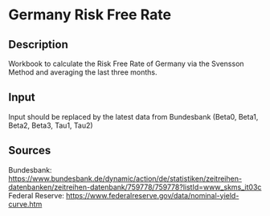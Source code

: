 # Germany Risk Free Rate
## Description
Workbook to calculate the Risk Free Rate of Germany via the Svensson Method and averaging the last three months.

## Input
Input should be replaced by the latest data from Bundesbank (Beta0, Beta1, Beta2, Beta3, Tau1, Tau2)

## Sources

Bundesbank: https://www.bundesbank.de/dynamic/action/de/statistiken/zeitreihen-datenbanken/zeitreihen-datenbank/759778/759778?listId=www_skms_it03c
Federal Reserve: https://www.federalreserve.gov/data/nominal-yield-curve.htm